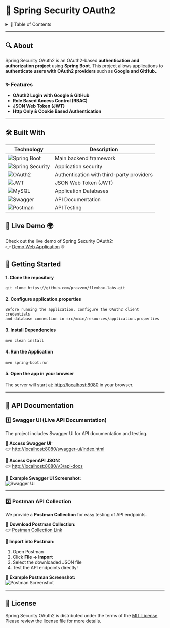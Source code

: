 # 🔐 Spring Security OAuth2

<p align="center"></p>

<details>
  <summary>📌 Table of Contents</summary>
  <ul>
    <li>
      <a href="#about">About</a>
      <ul>
        <li><a href="#features">Features</a></li>
        <li><a href="#built-with">Built With</a></li>
      </ul>
    </li>
    <li><a href="#live-demo">Live Demo</a></li>
    <li><a href="#getting-started">Getting Started</a></li>
    <li><a href="#api-documentation">Api Documentation</a></li>
    <li><a href="#license">License</a></li>
  </ul>
</details>

---

## 🔍 About <span id="about"></span>
Spring Security OAuth2 is an OAuth2-based **authentication and authorization project** using **Spring Boot**. This project allows applications to **authenticate users with OAuth2 providers** such as **Google and GitHub.**.

### ✨ Features <span id="features"></span>
- **OAuth2 Login with Google & GitHub**
- **Role Based Access Control (RBAC)**
- **JSON Web Token (JWT)**
- **Http Only & Cookie Based Authentication**

---

## 🛠 Built With <span id="built-with"></span>

| Technology | Description |  
|------------|------------|  
| ![Spring Boot](https://img.shields.io/badge/Spring%20Boot-6DB33F?style=for-the-badge&logo=spring-boot&logoColor=white) | Main backend framework |  
| ![Spring Security](https://img.shields.io/badge/Spring%20Security-6DB33F?style=for-the-badge&logo=spring&logoColor=white) | Application security |  
| ![OAuth2](https://img.shields.io/badge/OAuth2-007EC6?style=for-the-badge&logo=oauth2&logoColor=white) | Authentication with third-party providers |  
| ![JWT](https://img.shields.io/badge/JWT-000000?style=for-the-badge&logo=json-web-tokens&logoColor=white) | JSON Web Token (JWT) |  
| ![MySQL](https://img.shields.io/badge/MySQL-4479A1?style=for-the-badge&logo=mysql&logoColor=white) | Application Databases |  
| ![Swagger](https://img.shields.io/badge/Swagger-85EA2D?style=for-the-badge&logo=swagger&logoColor=white) | API Documentation |  
| ![Postman](https://img.shields.io/badge/Postman-FF6C37?style=for-the-badge&logo=postman&logoColor=white) | API Testing |

## 🚀 Live Demo 🌍 <span id="live-demo"></span>

Check out the live demo of Spring Security OAuth2:  
👉 [Demo Web Application](https://your-live-demo-link.com) 🌐

## 🔧 Getting Started <span id="getting-started"></span>

#### 1. Clone the repository

```shell
git clone https://github.com/prazzon/flexbox-labs.git
```

#### 2. Configure application.properties

```
Before running the application, configure the OAuth2 client credentials 
and database connection in src/main/resources/application.properties
```

#### 3. Install Dependencies
```shell
mvn clean install  
```

#### 4. Run the Application

```shell
mvn spring-boot:run
```

#### 5. Open the app in your browser

The server will start at: [http://localhost:8080](http://localhost:8080) in your browser.

---

## 📑 API Documentation <span id="api-documentation"></span>

### **1️⃣ Swagger UI (Live API Documentation)**
The project includes Swagger UI for API documentation and testing.

**📌 Access Swagger UI:**  
👉 [http://localhost:8080/swagger-ui/index.html](http://localhost:8080/swagger-ui/index.html)

**📌 Access OpenAPI JSON:**  
👉 [http://localhost:8080/v3/api-docs](http://localhost:8080/v3/api-docs)

📌 **Example Swagger UI Screenshot:**  
![Swagger UI](https://user-images.githubusercontent.com/12345678/swagger-screenshot.png)

---

### **2️⃣ Postman API Collection**
We provide a **Postman Collection** for easy testing of API endpoints.

📌 **Download Postman Collection:**  
👉 [Postman Collection Link](https://github.com/your-repo/spring-oauth2-api.postman_collection.json)

**📌 Import into Postman:**
1. Open Postman
2. Click **File → Import**
3. Select the downloaded JSON file
4. Test the API endpoints directly!

📌 **Example Postman Screenshot:**  
![Postman Screenshot](https://user-images.githubusercontent.com/12345678/postman-screenshot.png)

---

## 📜 License <span id="license"></span>
Spring Security OAuth2 is distributed under the terms of the [MIT License](https://github.com/prazzon/flexbox-labs/blob/main/LICENSE). Please review the license file for more details.


